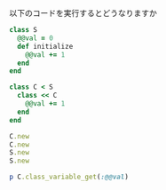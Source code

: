 以下のコードを実行するとどうなりますか
```ruby
class S
  @@val = 0
  def initialize
    @@val += 1
  end
end

class C < S
  class << C
    @@val += 1
  end
end

C.new
C.new
S.new
S.new

p C.class_variable_get(:@@val)
```

